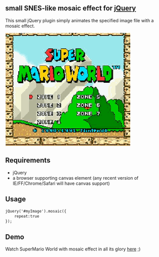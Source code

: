 ## small SNES-like mosaic effect for [jQuery](http://jquery.com)
This small jQuery plugin simply animates the specified image file with a mosaic effect.

![Mosaic Example](img/mario.gif)

## Requirements

* jQuery
* a browser supporting canvas element (any recent version of IE/FF/Chrome/Safari will have canvas support)

## Usage

    jQuery('#myImage').mosaic({
        repeat:true
    });

## Demo

Watch SuperMario World with mosaic effect in all its glory [here](http://warpdesign.github.io/jquery-mosaic/index.html "Demo") ;)
